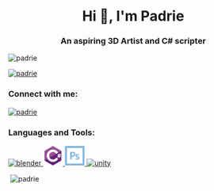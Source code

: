 <h1 align="center">Hi 👋, I'm Padrie</h1>
<h3 align="center">An aspiring 3D Artist and C# scripter</h3>

<p align="left"> <img src="https://komarev.com/ghpvc/?username=padrie&label=Profile%20views&color=0e75b6&style=flat" alt="padrie" /> </p>

<p align="left"> <a href="https://twitter.com/padrie" target="blank"><img src="https://img.shields.io/twitter/follow/padrie?logo=twitter&style=for-the-badge" alt="padrie" /></a> </p>

<h3 align="left">Connect with me:</h3>
<p align="left">
<a href="https://twitter.com/padrie" target="blank"><img align="center" src="https://raw.githubusercontent.com/rahuldkjain/github-profile-readme-generator/master/src/images/icons/Social/twitter.svg" alt="padrie" height="30" width="40" /></a>
</p>

<h3 align="left">Languages and Tools:</h3>
<p align="left"> <a href="https://www.blender.org/" target="_blank" rel="noreferrer"> <img src="https://download.blender.org/branding/community/blender_community_badge_white.svg" alt="blender" width="40" height="40"/> </a> <a href="https://www.w3schools.com/cs/" target="_blank" rel="noreferrer"> <img src="https://raw.githubusercontent.com/devicons/devicon/master/icons/csharp/csharp-original.svg" alt="csharp" width="40" height="40"/> </a> <a href="https://www.photoshop.com/en" target="_blank" rel="noreferrer"> <img src="https://raw.githubusercontent.com/devicons/devicon/master/icons/photoshop/photoshop-line.svg" alt="photoshop" width="40" height="40"/> </a> <a href="https://unity.com/" target="_blank" rel="noreferrer"> <img src="https://www.vectorlogo.zone/logos/unity3d/unity3d-icon.svg" alt="unity" width="40" height="40"/> </a> </p>

<p>&nbsp;<img align="center" src="https://github-readme-stats.vercel.app/api?username=padrie&show_icons=true&locale=en" alt="padrie" /></p>

